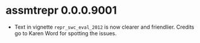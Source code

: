 # assmtrepr 0.0.0.9001

* Text in vignette `repr_swc_eval_2012` is now clearer and friendlier.
Credits go to Karen Word for spotting the issues.
